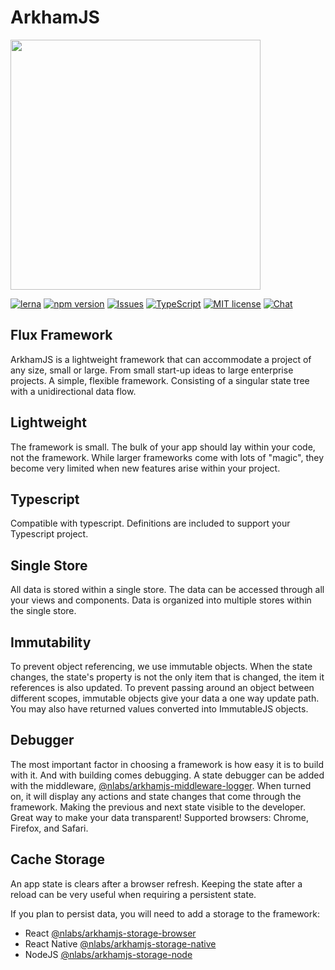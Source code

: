 # ArkhamJS

<img src="https://arkhamjs.io/img/logos/gh-arkhamjs.png" width="400"/>

[![lerna](https://img.shields.io/badge/maintained%20with-lerna-cc00ff.svg)](https://lernajs.io/)
[![npm version](https://img.shields.io/npm/v/@nlabs/arkhamjs.svg?style=flat-square)](https://www.npmjs.com/package/arkhamjs)
[![Issues](http://img.shields.io/github/issues/nitrogenlabs/arkhamjs.svg?style=flat-square)](https://github.com/nitrogenlabs/arkhamjs/issues)
[![TypeScript](https://badges.frapsoft.com/typescript/version/typescript-next.svg?v=101)](https://github.com/ellerbrock/typescript-badges/)
[![MIT license](http://img.shields.io/badge/license-MIT-brightgreen.svg?style=flat-square)](http://opensource.org/licenses/MIT)
[![Chat](https://img.shields.io/discord/446122412715802649.svg)](https://discord.gg/Ttgev58)

## Flux Framework

ArkhamJS is a lightweight framework that can accommodate a project of any size, small or large. From small start-up ideas to large enterprise projects. A simple, flexible framework. Consisting of a singular state tree with a unidirectional data flow.

## Lightweight

The framework is small. The bulk of your app should lay within your code, not the framework. While larger frameworks come with lots of "magic", they become very limited when new features arise within your project.

## Typescript

Compatible with typescript. Definitions are included to support your Typescript project.

## Single Store

All data is stored within a single store. The data can be accessed through all your views and components. Data is organized into multiple stores within the single store.

## Immutability

To prevent object referencing, we use immutable objects. When the state changes, the state's property is not the only item that is changed, the item it references is also updated. To prevent passing around an object between different scopes, immutable objects give your data a one way update path. You may also have returned values converted into ImmutableJS objects.

## Debugger

The most important factor in choosing a framework is how easy it is to build with it. And with building comes debugging. A state debugger can be added with the middleware, [@nlabs/arkhamjs-middleware-logger](https://github.com/nitrogenlabs/arkhamjs-middleware-logger). When turned on, it will display any actions and state changes that come through the framework. Making the previous and next state visible to the developer. Great way to make your data transparent! Supported browsers: Chrome, Firefox, and Safari.

## Cache Storage

An app state is clears after a browser refresh. Keeping the state after a reload can be very useful when requiring a persistent state.

If you plan to persist data, you will need to add a storage to the framework:

- React [@nlabs/arkhamjs-storage-browser](https://github.com/nitrogenlabs/arkhamjs-storage-browser)
- React Native [@nlabs/arkhamjs-storage-native](https://github.com/nitrogenlabs/arkhamjs-storage-native)
- NodeJS [@nlabs/arkhamjs-storage-node](https://github.com/nitrogenlabs/arkhamjs-storage-node)

